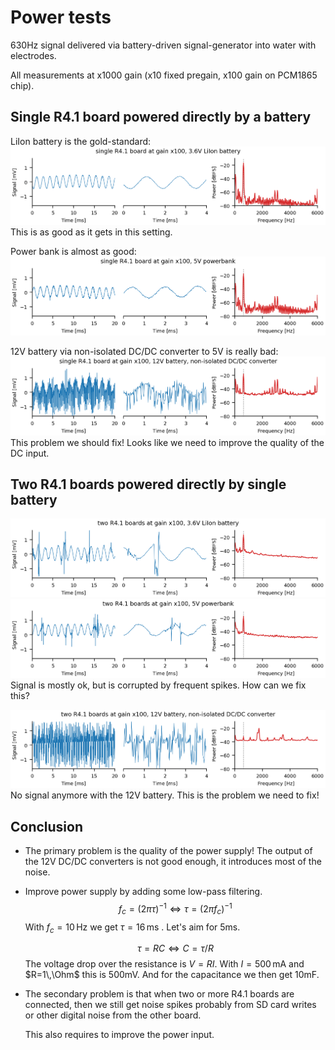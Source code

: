 # Power tests

630Hz signal delivered via battery-driven signal-generator into water
with electrodes.

All measurements at x1000 gain (x10 fixed pregain, x100 gain on
PCM1865 chip).

## Single R4.1 board powered directly by a battery

LiIon battery is the gold-standard:
![liion1](liion-1-x100.png)
This is as good as it gets in this setting.

Power bank is almost as good:
![powerbank1](powerbank-1-x100.png)

12V battery via non-isolated DC/DC converter to 5V is really bad:
![12V1](12V-1-nonisol-x100.png)
This problem we should fix! Looks like we need to improve the
quality of the DC input.


## Two R4.1 boards powered directly by single battery

![liion2](liion-2-x100.png)
![powerbank2](powerbank-2-x100.png)
Signal is mostly ok, but is corrupted by frequent spikes.
How can we fix this?

![12V2](12V-2-nonisol-x100.png)
No signal anymore with the 12V battery. 
This is the problem we need to fix!


## Conclusion

- The primary problem is the quality of the power supply!
  The output of the 12V DC/DC converters is not good enough,
  it introduces most of the noise.

- Improve power supply by adding some low-pass filtering.
  $$f_c = (2 \pi \tau)^{-1} \Leftrightarrow \tau = (2 \pi f_c)^{-1}$$
  With $f_c = 10\,\text{Hz}$ we get $\tau=16\,\text{ms}$ . Let's aim for 5ms.

  $$\tau = RC \Leftrightarrow C = \tau/R$$
  The voltage drop over the resistance is $V=RI$.
  With $I=500\,\text{mA}$ and $R=1\,\Ohm$ this is 500mV.
  And for the capacitance we then get 10mF.

- The secondary problem is that when two or more R4.1 boards are
  connected, then we still get noise spikes probably from SD card
  writes or other digital noise from the other board.

  This also requires to improve the power input.
  
  
  